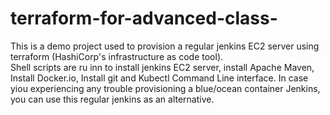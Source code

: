 # terraform-for-advanced-class-
This is a demo project used to provision a regular jenkins EC2 server using terraform (HashiCorp's infrastructure as code tool).  
Shell scripts are ru inn to install jenkins EC2 server, install Apache Maven, Install Docker.io, Install git and Kubectl Command Line interface. 
In case yiou experiencing any trouble provisioning a blue/ocean container Jenkins, you can use this regular jenkins as an alternative.  
